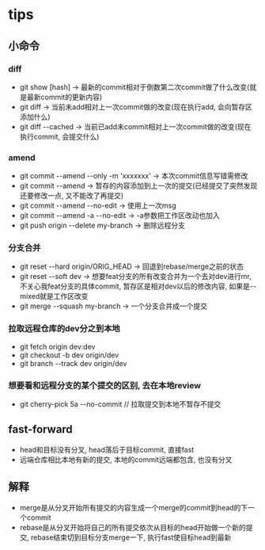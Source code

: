 # tips

## 小命令

### diff
- git show \[hash\] -> 最新的commit相对于倒数第二次commit做了什么改变(就是最新commit的更新内容)
- git diff -> 当前未add相对上一次commit做的改变(现在执行add, 会向暂存区添加什么)
- git diff --cached -> 当前已add未commit相对上一次commit做的改变(现在执行commit, 会提交什么)

### amend
- git commit --amend --only -m 'xxxxxxx' -> 本次commit信息写错需修改
- git commit --amend -> 暂存的内容添加到上一次的提交(已经提交了突然发现还要修改一点, 又不能改了再提交)
- git commit --amend --no-edit -> 使用上一次msg
- git commit --amend -a --no-edit -> -a参数把工作区改动也加入
- git push origin --delete my-branch -> 删除远程分支

### 分支合并
- git reset --hard origin/ORIG_HEAD -> 回退到rebase/merge之前的状态
- git reset --soft dev -> 想要feat分支的所有改变合并为一个去对dev进行mr, 不关心我feat分支的具体commit, 暂存区是相对dev以后的修改内容, 如果是--mixed就是工作区改变
- git merge --squash my-branch -> 一个分支合并成一个提交

### 拉取远程仓库的dev分之到本地
- git fetch origin dev:dev
- git checkout -b dev origin/dev
- git branch --track dev origin/dev

### 想要看和远程分支的某个提交的区别, 去在本地review
- git cherry-pick 5a --no-commit // 拉取提交到本地不暂存不提交



## fast-forward

- head和目标没有分叉, head落后于目标commit, 直接fast
- 远端仓库相比本地有新的提交, 本地的commit远端都包含, 也没有分叉

## 解释

- merge是从分叉开始所有提交的内容生成一个merge的commit到head的下一个commit
- rebase是从分叉开始将自己的所有提交依次从目标的head开始做一个新的提交, rebase结束切到目标分支merge一下, 执行fast使目标head到最新
